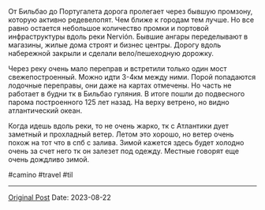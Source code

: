 От Бильбао до Португалета дорога пролегает через бывшую промзону, которую активно редевелопят. Чем ближе к городам тем лучше. Но все равно остается небольшое количество промки и портовой инфраструктуры вдоль реки Nervión. Бывшие ангары переделывают в магазины, жилые дома строят и бизнес центры. Дорогу вдоль набережной закрыли и сделали вело/пешеходную дорожку.

Через реку очень мало переправ и встретили только один мост свежепостроенный. Можно идти 3-4км между ними. Порой попадаются лодочные переправы, они даже  на картах отмечены. Но часть не работает в будни тк в Бильбао гуляния. В итоге пошли до подвесного парома построенного 125 лет назад. На верху ветрено, но видно атлантический океан.

Когда идешь вдоль реки, то не очень жарко, тк с Атлантики дует заметный и прохладный ветер. Летом это хорошо, но ветер очень похож на тот что в спб с залива. Зимой кажется здесь будет холодно очень за счет него тк он залезет под одежду. Местные говорят еще очень дождливо зимой.

#camino #travel #til

---
[Original Post](https://t.me/lev2tarragona/1471)
Date: 2023-08-22
